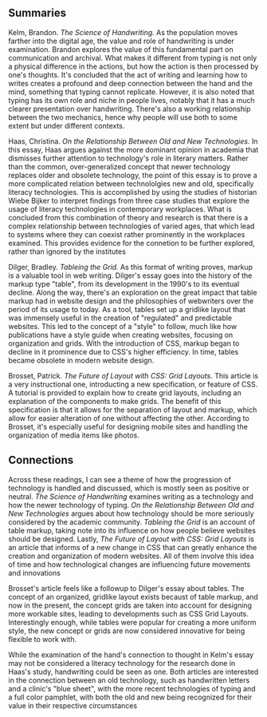 ## Summaries
Kelm, Brandon. _The Science of Handwriting._
As the population moves farther into the digital age, the value and role of handwriting is under examination. Brandon explores the value of this fundamental part on communication and archival. What makes it different from typing is not only a physical difference in the actions, but how the action is then processed by one's thoughts. It's concluded that the act of writing and learning how to writes creates a profound and deep connection between the hand and the mind, something that typing cannot replicate. However, it is also noted that typing has its own role and niche in people lives, notably that it has a much clearer presentation over handwriting. There's also a working relationship between the two mechanics, hence why people will use both to some extent but under different contexts.

Haas, Christina. _On the Relationship Between Old and New Technologies._
In this essay, Haas argues against the more dominant opinion in academia that dismisses further attention to technology's role in literary matters. Rather than the common, over-generalized concept that newer technology replaces older and obsolete technology, the point of this essay is to prove a more complicated relation between technololgies new and old, specifically literacy technologies. This is accomplished by using the studies of historian Wiebe Bijker to interpret findings from three case studies that explore the usage of literacy technologies in contemporary workplaces. What is concluded from this combination of theory and research is that there is a complex relationship between technologies of varied ages, that which lead to systems where they can coexist rather prominently in the workplaces examined. This provides evidence for the connetion to be further explored, rather than ignored by the institutes

Dilger, Bradley. _Tableing the Grid._
As this format of writing proves, markup is a valuable tool in web writing. Dilger's essay goes into the history of the markup type "table", from its development in the 1990's to its eventual decline. Along the way, there's an exploration on the great impact that table markup had in website design and the philosophies of webwriters over the period of its usage to today. As a tool, tables set up a gridlike layout that was immensely useful in the creation of "regulated" and predictable websites. This led to the concept of a "style" to follow, much like how publications have a style guide when creating websites, focusing on organization and grids. With the introduction of CSS, markup began to decline in it prominence due to CSS's higher efficiency. In time, tables became obsolete in modern website design.

Brosset, Patrick. _The Future of Layout with CSS: Grid Layouts._
This article is a very instructional one, introducting a new specification, or feature of CSS. A tutorial is provided to explain how to create grid layouts, including an explanation of the components to make grids. The benefit of this specification is that it allows for the separation of layout and markup, which allow for easier alteration of one without affecting the other. According to Brosset, it's especially useful for designing mobile sites and handling the organization of media items like photos.

## Connections
Across these readings, I can see a theme of how the progression of technology is handled and discussed, which is mostly seen as positive or neutral. _The Science of Handwriting_ examines writing as a technology and how the newer technology of typing. _On the Relationship Between Old and New Technologies_ argues about how technology should be more seriously considered by the academic community. _Tableing the Grid_ is an account of table markup, taking note into its influence on how people believe websites should be designed. Lastly, _The Future of Layout with CSS: Grid Layouts_ is an article that informs of a new change in CSS that can greatly enhance the creation and organization of modern websites. All of them involve this idea of time and how technological changes are influencing future movements and innovations

Brosset's article feels like a followup to Dilger's essay about tables. The concept of an organized, gridlike layout exists becaust of table markup, and now in the present, the concept grids are taken into account for designing more workable sites, leading to developments such as CSS Grid Layouts. Interestingly enough, while tables were popular for creating a more uniform style, the new concept or grids are now considered innovative for being flexible to work with.

While the examination of the hand's connection to thought in Kelm's essay may not be considered a literacy technology for the research done in Haas's study, handwriting could be seen as one. Both articles are interested in the connection between an old technology, such as handwritten letters and a clinic's "blue sheet", with the more recent technologies of typing and a full color pamphlet, with both the old and new being recognized for their value in their respective circumstances
